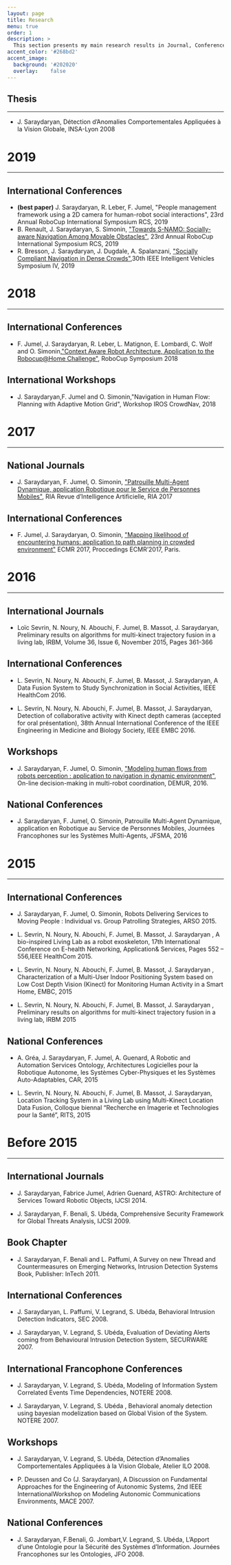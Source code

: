 ```yaml
---
layout: page
title: Research
menu: true
order: 1
description: >
  This section presents my main research results in Journal, Conferences and workshop
accent_color: '#268bd2'
accent_image:
  background: '#202020'
  overlay:    false
---
```



## Thesis
***
* J. Saraydaryan, Détection d’Anomalies Comportementales Appliquées à la Vision Globale, INSA-Lyon 2008

# 2019
***
## International Conferences
* **(best paper)** J. Saraydaryan, R. Leber, F. Jumel, "People management framework using a 2D camera for human-robot social interactions", 23rd Annual RoboCup International Symposium RCS, 2019
* B. Renault, J. Saraydaryan, S. Simonin, ["Towards S-NAMO: Socially-aware Navigation Among Movable Obstacles"](https://hal.archives-ouvertes.fr/hal-02293242), 23rd Annual RoboCup International Symposium RCS, 2019
* R. Bresson, J. Saraydaryan, J. Dugdale, A. Spalanzani, ["Socially Compliant Navigation in Dense Crowds"](https://hal.inria.fr/hal-02096006),30th IEEE Intelligent Vehicles Symposium IV, 2019


# 2018
***
## International Conferences

* F. Jumel, J. Saraydaryan, R. Leber, L. Matignon, E. Lombardi, C. Wolf and O. Simonin,["Context Aware Robot Architecture, Application to the Robocup@Home Challenge"](https://hal.archives-ouvertes.fr/hal-01832613), RoboCup Symposium 2018

## International Workshops

* J. Saraydaryan,F. Jumel and O. Simonin,"Navigation in Human Flow: Planning with Adaptive Motion Grid", Workshop IROS CrowdNav, 2018


# 2017
***
## National Journals

* J. Saraydaryan, F. Jumel, O. Simonin, ["Patrouille Multi-Agent Dynamique, application Robotique pour le Service de Personnes Mobiles"](https://hal.archives-ouvertes.fr/hal-01497878), RIA Revue d’Intelligence Artificielle, RIA 2017

## International Conferences

* F. Jumel, J. Saraydaryan, O. Simonin, ["Mapping likelihood of encountering humans: application to path planning in crowded environment"](https://hal.archives-ouvertes.fr/hal-01588815) ECMR 2017, Proccedings ECMR’2017, Paris.

# 2016
***

## International Journals

* Loïc Sevrin, N. Noury, N. Abouchi, F. Jumel, B. Massot, J. Saraydaryan, Preliminary results on algorithms for multi-kinect trajectory fusion in a living lab, IRBM, Volume 36, Issue 6, November 2015, Pages 361-366

## International Conferences

* L. Sevrin, N. Noury, N. Abouchi, F. Jumel, B. Massot, J. Saraydaryan, A Data Fusion System to Study Synchronization in    Social Activities, IEEE HealthCom 2016.

* L. Sevrin, N. Noury, N. Abouchi, F. Jumel, B. Massot, J. Saraydaryan, Detection of collaborative activity with Kinect depth cameras (accepted for oral présentation), 38th Annual International Conference of the IEEE Engineering in Medicine and Biology Society, IEEE EMBC 2016.

## Workshops

* J. Saraydaryan, F. Jumel, O. Simonin, ["Modeling human flows from robots perception : application to navigation in dynamic environment"](https://hal.archives-ouvertes.fr/hal-01357791), On-line decision-making in multi-robot coordination, DEMUR, 2016.

## National Conferences

* J. Saraydaryan, F. Jumel, O. Simonin, Patrouille Multi-Agent Dynamique, application en Robotique au Service de Personnes Mobiles, Journées Francophones sur les Systèmes Multi-Agents, JFSMA, 2016

# 2015
***
## International Conferences

* J. Saraydaryan,  F. Jumel, O. Simonin, Robots Delivering Services to Moving People : Individual vs. Group Patrolling Strategies, ARSO 2015.

* L. Sevrin, N. Noury, N. Abouchi, F. Jumel, B. Massot, J. Saraydaryan , A bio-inspired Living Lab as a robot exoskeleton, 17th International Conference on E-health Networking, Application& Services, Pages 552 – 556,IEEE HealthCom 2015.

* L. Sevrin, N. Noury, N. Abouchi, F. Jumel, B. Massot, J. Saraydaryan , Characterization of a Multi-User Indoor Positioning System based on Low Cost Depth Vision (Kinect) for Monitoring Human Activity in a Smart Home, EMBC, 2015

* L. Sevrin, N. Noury, N. Abouchi, F. Jumel, B. Massot, J. Saraydaryan , Preliminary results on algorithms for multi-kinect trajectory fusion in a living lab, IRBM 2015

## National Conferences

* A. Gréa, J. Saraydaryan, F. Jumel, A. Guenard, A Robotic and Automation Services Ontology, Architectures Logicielles pour la Robotique Autonome, les Systèmes Cyber-Physiques et les Systèmes Auto-Adaptables, CAR, 2015

* L. Sevrin, N. Noury, N. Abouchi, F. Jumel, B. Massot, J. Saraydaryan, Location Tracking System in a Living Lab using Multi-Kinect Location Data Fusion, Colloque biennal “Recherche en Imagerie et Technologies pour la Santé”, RITS, 2015

# Before 2015
***
 
## International Journals

* J. Saraydaryan, Fabrice Jumel, Adrien Guenard, ASTRO: Architecture of Services Toward Robotic Objects, IJCSI 2014.

* J. Saraydaryan, F. Benali, S. Ubéda, Comprehensive Security Framework for Global Threats Analysis, IJCSI 2009.

## Book Chapter

* J. Saraydaryan, F. Benali and L. Paffumi, A Survey on new Thread and Countermeasures on Emerging Networks, Intrusion Detection Systems Book, Publisher: InTech 2011.

## International Conferences

* J. Saraydaryan, L. Paffumi, V. Legrand, S. Ubéda, Behavioral Intrusion Detection Indicators, SEC 2008.

* J. Saraydaryan, V. Legrand, S. Ubéda, Evaluation of Deviating Alerts coming from Behavioural Intrusion Detection System, SECURWARE 2007.

## International Francophone Conferences

* J. Saraydaryan, V. Legrand, S. Ubéda, Modeling of Information System Correlated Events Time Dependencies, NOTERE 2008.

* J. Saraydaryan, V. Legrand, S. Ubéda , Behavioral anomaly detection using bayesian modelization based on Global Vision of the System. NOTERE 2007.

## Workshops

* J. Saraydaryan, V. Legrand, S. Ubéda, Détection d’Anomalies Comportementales Appliquées à la Vision Globale, Atelier ILO 2008.

* P. Deussen and Co (J. Saraydaryan), A Discussion on Fundamental Approaches for the Engineering of Autonomic Systems, 2nd IEEE InternationalWorkshop on Modeling Autonomic Communications Environments, MACE 2007.

## National Conferences

* J. Saraydaryan, F.Benali, G. Jombart,V. Legrand, S. Ubéda, L’Apport d’une Ontologie pour la Sécurité des Systèmes d’Information. Journées Francophones sur les Ontologies, JFO 2008.
